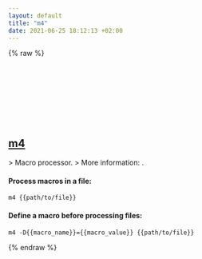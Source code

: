 ```yaml
---
layout: default
title: "m4"
date: 2021-06-25 18:12:13 +02:00
---
```

{% raw %}
<h2 id="m4">
  <a href="/en/common/m4.html">m4</a> <a href="#m4"><svg class="icon">
    <use href="/assets/images/unicode_sprite.svg#link" />
  </svg></a>
</h2>
> Macro processor.
> More information: <https://www.gnu.org/software/m4>.

#### Process macros in a file:
```shell
m4 {{path/to/file}}
```
#### Define a macro before processing files:
```shell
m4 -D{{macro_name}}={{macro_value}} {{path/to/file}}
```
{% endraw %}